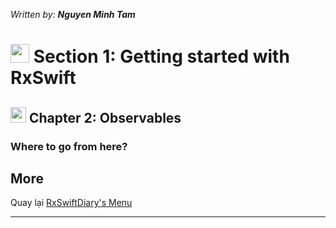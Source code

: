 *Written by: __Nguyen Minh Tam__*

# <img src="https://github.com/nmint8m/rxswiftdiary/blob/master/Image/img-rx.png" height ="30"> Section 1: Getting started with RxSwift

## <img src="https://github.com/nmint8m/rxswiftdiary/blob/master/Image/img-rx.png" height ="25"> Chapter 2: Observables



### Where to go from here?

## More

Quay lại [RxSwiftDiary's Menu][Diary]

---
[Diary]: https://github.com/nmint8m/rxswiftdiary "RxSwift Diary"